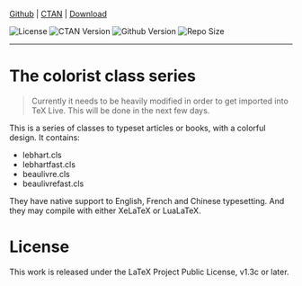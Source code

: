 <!-- Copyright (C) 2021 by Jinwen XU -->

[Github](https://github.com/Jinwen-XU/colorist) | [CTAN](https://ctan.org/pkg/colorist) | [Download](https://github.com/Jinwen-XU/colorist/releases)

![License](https://img.shields.io/ctan/l/colorist.svg) ![CTAN Version](https://img.shields.io/ctan/v/colorist.svg) ![Github Version](https://img.shields.io/github/release/Jinwen-XU/colorist.svg) ![Repo Size](https://img.shields.io/github/repo-size/Jinwen-XU/colorist.svg)

---

# The colorist class series

> Currently it needs to be heavily modified in order to get imported
> into TeX Live. This will be done in the next few days.

This is a series of classes to typeset articles or books, with a colorful
design. It contains:
- lebhart.cls
- lebhartfast.cls
- beaulivre.cls
- beaulivrefast.cls

They have native support to English, French and Chinese typesetting. And they
may compile with either XeLaTeX or LuaLaTeX.

# License

This work is released under the LaTeX Project Public License, v1.3c or later.
